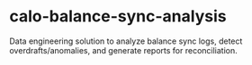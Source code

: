 # calo-balance-sync-analysis
Data engineering solution to analyze balance sync logs, detect overdrafts/anomalies, and generate reports for reconciliation.
